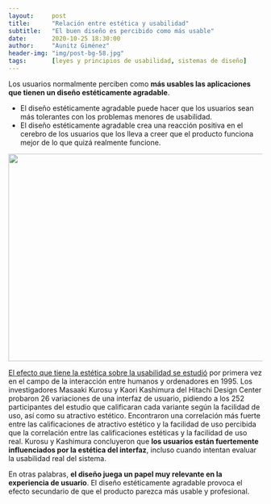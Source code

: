 ```yaml
---
layout:     post
title:      "Relación entre estética y usabilidad"
subtitle:   "El buen diseño es percibido como más usable"
date:       2020-10-25 18:30:00
author:     "Aunitz Giménez"
header-img: "img/post-bg-58.jpg"
tags:       [leyes y principios de usabilidad, sistemas de diseño]
---
```


<p>Los usuarios normalmente perciben como <strong>más usables las aplicaciones que tienen un diseño estéticamente agradable</strong>.</p>

<ul>
    <li>El diseño estéticamente agradable puede hacer que los usuarios sean más tolerantes con los problemas menores de usabilidad.</li>
    <li>El diseño estéticamente agradable crea una reacción positiva en el cerebro de los usuarios que los lleva a creer que el producto funciona mejor de lo que quizá realmente funcione.</li>
</ul>

<p><img src="{{ site.baseurl }}/img/relacion-estetica-usabilidad.jpg" loading="lazy" alt="" width="722" height="411"></p>

<p><a href="https://www.nngroup.com/articles/aesthetic-usability-effect/" target="_blank" rel="noopener noreferrer">El efecto que tiene la estética sobre la usabilidad se estudió</a> por primera vez en el campo de la interacción entre humanos y ordenadores en 1995. Los investigadores Masaaki Kurosu y Kaori Kashimura del Hitachi Design Center probaron 26 variaciones de una interfaz de usuario, pidiendo a los 252 participantes del estudio que calificaran cada variante según la facilidad de uso, así como su atractivo estético. Encontraron una correlación más fuerte entre las calificaciones de atractivo estético y la facilidad de uso percibida que la correlación entre las calificaciones estéticas y la facilidad de uso real. Kurosu y Kashimura concluyeron que <strong>los usuarios están fuertemente influenciados por la estética del interfaz</strong>, incluso cuando intentan evaluar la usabilidad real del sistema.</p>

<p>En otras palabras, <strong>el diseño juega un papel muy relevante en la experiencia de usuario</strong>. El diseño estéticamente agradable provoca el efecto secundario de que el producto parezca más usable y profesional.</p>